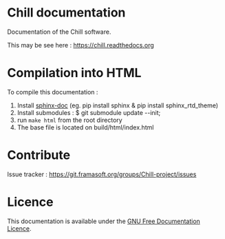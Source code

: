 Chill documentation
====================

Documentation of the Chill software.

This may be see here : https://chill.readthedocs.org


Compilation into HTML
=====================

To compile this documentation :

1. Install [sphinx-doc](http://sphinx-doc.org) (eg. pip install sphinx &  pip install sphinx_rtd_theme)
2. Install submodules : $ git submodule update --init;
3. run `make html` from the root directory
4. The base file is located on build/html/index.html

Contribute
===========

Issue tracker : https://git.framasoft.org/groups/Chill-project/issues

Licence
=======

This documentation is available under the [GNU Free Documentation Licence](http://www.gnu.org/licenses/fdl-1.3.en.html).
